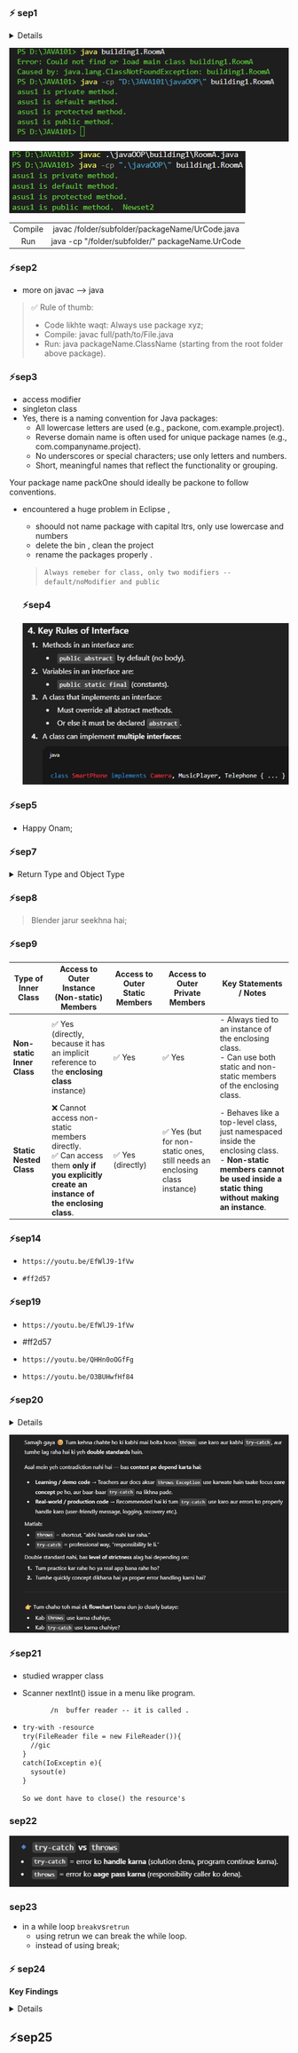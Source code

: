 ### ⚡ sep1

<details>

Reference type (left side)  
`Shape xx = ... ;`  
→ yahan Shape sirf ek reference type hai. Matlab compiler dekhega ki tum iss variable se Shape class/Interface ke andar declare kiye gaye methods hi call kar sakte ho.  

Object type (right side)   

new Circle(cx101, 5);  
 
- yahan constructor call ho raha hai Circle ka. Iska Shape se direct lena-dena nahi hota, kyunki constructor subclass mein hi defined hota hai.   

Tumhari line ko tod ke samjhte hain:   
`Shape xx = new Circle(cx101, 5);`  

Step 1: new Circle(cx101, 5)  
- Ye call karega Circle class ka constructor (agar tumne banaya hai).  
Example:  
```java

class Circle extends Shape {
    String name;
    int radius;

    Circle(String name, int radius) {
        this.name = name;
        this.radius = radius;
    }
}

```

Matlab compiler pehle check karega ki Circle class me aisa constructor exist karta hai ya nahi.  

Step 2: Shape xx = (that Circle object)  
- Ab wo Circle ka object ban gaya hai, lekin tum uska reference ek Shape type variable me store kar rahe ho.
Ye upcasting hai → subclass object ko superclass reference me daalna. Ye hamesha legal hai (agar inheritance relation hai).

Tumhara doubt:  

👉 "Shape class mei tou Circle constructor hoga nahi jo ye line handle kr sake??"  

Bilkul sahi pakda! ✅  

- Shape me Circle ka constructor hona zaroori nahi hai.  

- Circle ka constructor sirf Circle ke andar hi hota hai, wahi call hota hai.

Shape xx ka matlab sirf ye hai ki:  

- Tum xx se sirf wo methods call kar sakte ho jo Shape me declare hain.  

- Tum Circle-specific methods (jo Shape me nahi hain) directly xx se call nahi kar paoge.

Example full code:
```java
class Shape {
    void draw() {
        System.out.println("Drawing shape...");
    }
}

class Circle extends Shape {
    String name;
    int radius;

    Circle(String name, int radius) {
        this.name = name;
        this.radius = radius;
    }

    void draw() {
        System.out.println("Drawing circle " + name + " with radius " + radius);
    }

    void circleOnlyMethod() {
        System.out.println("This is only in Circle");
    }
}

public class Demo {
    public static void main(String[] args) {
        Shape s = new Circle("cx101", 5);

        s.draw();              // ✅ Allowed (declared in Shape, overridden in Circle)
        // s.circleOnlyMethod(); // ❌ Not allowed (Shape doesn't know this method)
    }
}


Output:

Drawing circle cx101 with radius 5

```

👉 So short answer:  

>new Circle(cx101, 5) → Circle ka constructor chal raha hai.  

>hape xx → reference type restrict karta hai ki tum Shape ke declared methods hi call kar pao.

>Constructor hamesha subclass me hi hota hai, superclass me nahi.
</details>

![alt text](image.png)

![alt text](image-1.png)

|||
|:---:|:---:|
|Compile|javac /folder/subfolder/packageName/UrCode.java|
|Run|java -cp  "/folder/subfolder/" packageName.UrCode|

### ⚡sep2

- more on javac --> java
>✅ Rule of thumb:    
>- Code likhte waqt: Always use package xyz;
>- Compile: javac full/path/to/File.java
>- Run: java packageName.ClassName (starting from the root folder above package).

### ⚡sep3

- access modifier 
- singleton class
- Yes, there is a naming convention for Java packages:  
    - All lowercase letters are used (e.g., packone, com.example.project).
    - Reverse domain name is often used for unique package names (e.g., com.companyname.project).
    - No underscores or special characters; use only letters and numbers.
    - Short, meaningful names that reflect the functionality or grouping.  

Your package name packOne should ideally be packone to follow conventions.

- encountered a huge problem in Eclipse ,
  - shoould not name package with capital ltrs, only use lowercase and numbers
  - delete the bin , clean the project 
  - rename the packages properly .

  >`Always remeber for class, only two modifiers -- default/noModifier and public`


  ### ⚡sep4

  ![alt text](image-2.png)  
 




### ⚡sep5

- Happy Onam;

### ⚡sep7
<details>
<summary>Return Type and Object Type</summary>

Yes, you are correct!

In Java, the statement:

````java
ReturnType instance = new ObjectType();
````

means that `ObjectType` must be the same as `ReturnType` or a subclass (or implementation, if `ReturnType` is an interface) of `ReturnType`.  
- If `ObjectType` is **not** a subclass or does **not** implement `ReturnType`, you will get a compile-time error:  
`incompatible types: ObjectType cannot be converted to ReturnType`

This is the basis of **polymorphism** in Java.  
- The reference type (`ReturnType`) decides what methods/fields are accessible.
- The actual object type (`ObjectType`) decides which overridden methods run at runtime.

**Example:**

````java
Animal a = new Dog(); // Dog extends Animal -- OK
Animal a = new String(); // ❌ Error: String is not a subclass of Animal
````

So yes, your understanding is correct!
</details>


### ⚡sep8

>Blender jarur seekhna hai;

### ⚡sep9

| **Type of Inner Class**    | **Access to Outer Instance (Non-static) Members**                                                                                       | **Access to Outer Static Members** | **Access to Outer Private Members**                                      | **Key Statements / Notes**                                                                                                                                                 |
| -------------------------- | --------------------------------------------------------------------------------------------------------------------------------------- | ---------------------------------- | ------------------------------------------------------------------------ | -------------------------------------------------------------------------------------------------------------------------------------------------------------------------- |
| **Non-static Inner Class** | ✅ Yes (directly, because it has an implicit reference to the **enclosing class** instance)                                              | ✅ Yes                              | ✅ Yes                                                                    | - Always tied to an instance of the enclosing class.<br>- Can use both static and non-static members of the enclosing class.                                               |
| **Static Nested Class**    | ❌ Cannot access non-static members directly.<br>✅ Can access them **only if you explicitly create an instance of the enclosing class**. | ✅ Yes (directly)                   | ✅ Yes (but for non-static ones, still needs an enclosing class instance) | - Behaves like a top-level class, just namespaced inside the enclosing class.<br>- **Non-static members cannot be used inside a static thing without making an instance**. |


### ⚡sep14

- `https://youtu.be/EfWlJ9-1fVw`

- `#ff2d57`

### ⚡sep19

- `https://youtu.be/EfWlJ9-1fVw`

- #ff2d57

- `https://youtu.be/QHHn0oOGfFg`

- `https://youtu.be/O3BUHwfHf84`

### ⚡sep20

<details>

Skip to content
Chat history

You said:
package errorhandling;

import java.util.Arrays;

public class ErrorStack {

	public static void main(String[] args) {
		
//		level3();
		
		try {
			level1();
		}
		catch(Exception e) {
			System.out.println(e.toString());
		}	
		

	}
	
	
	static void level1() {
		level2();
	}
	static void level2() {
		level3();
	}
	
	static void level3() {
		int[] array = new int[5];
		array[4] = 55;
//		System.out.println(array[4]+" "+array[0]+" "+array[2]);
		System.out.println(Arrays.toString(array));
		System.out.println(array[5]);
	}

}

ye example kyu sekkhaty hian 

samjh aa raha ki level1 ka code ultimatley level3 ko run karyga 


what thy wan tot teach in this example ??
ChatGPT said:
Good question 👍

Tum bilkul sahi samajh rahe ho ki level1() → level2() → level3() call hoti hai, aur ultimately level3() mein jo error hoga, woh propagate hoke main() ke try-catch block mein handle hoga.

Yeh example tumhe basically Exception Propagation aur Stack Trace ka flow sikhata hai.

Breakdown:
Method chaining (nested calls)

main() → level1() → level2() → level3()
Yeh intentionally aise banaya gaya hai taake dikhaya ja sake ki agar koi error neeche waale method mein aata hai (yani level3()), toh woh directly sirf wahin handle nahi hota, balki call chain ke through propagate hota hai jab tak koi try-catch use na kare.

Error generation

array[5] access karte waqt ArrayIndexOutOfBoundsException aayega, kyunki array size 5 hai (last index 4 hota hai).
Matlab deliberately error daala gaya hai taake exception throw ho.

Error handling

main() mein try-catch hai, isiliye exception wahan catch hoga aur System.out.println(e.toString()); print karega.
Agar try-catch hata dete, toh program crash ho jata aur pura stack trace dikhta.

What the teacher wants to show

Exception kaise throw hote hain ek method se dusre method tak.

Exception ko kahaan handle karna chahiye (jis level pe tum decide karo).

Agar exception handle na karo, toh stack trace kaisa dikhta hai (line numbers ke saath).

Samjhne wali baat:
Tumne dekha: error level3() mein hai, lekin handle main() mein kiya gaya.

Matlab, tum apne program mein decide kar sakte ho ki exception ko turant handle karna hai ya upper-level method tak propagate hone dena hai.

👉 So short me:
Yeh example tumhe Exception Propagation aur Stack Trace samjhata hai — error neeche waali method se aata hai aur chain ke through upar tak jata hai jab tak usko pakda (catch) na jaaye.

Chaho toh main tumhare liye ek stack-trace ka output bhi explain kardu line by line, taake aur clear ho jaye?

You said:
what if agr mei tyr catch keval level3 mei rakh deta  ?
ChatGPT said:
Acha sawaal 👌

Agar tum try-catch sirf level3() mein daal do, toh exception wahin catch ho jaayega aur upar propagate nahi hoga.

Example:
static void level3() {
    try {
        int[] array = new int[5];
        array[4] = 55;
        System.out.println(Arrays.toString(array));
        System.out.println(array[5]);  // yaha error aayega
    }
    catch (Exception e) {
        System.out.println("Caught in level3: " + e.toString());
    }
}
Ab flow kya hoga:
level3() mein jab array[5] access karoge → ArrayIndexOutOfBoundsException throw hoga.

Kyunki try-catch level3 ke andar hi hai, woh turant catch ho jaayega.

Exception upar (level2, level1, main) tak propagate nahi hoga.

Output kuch aisa hoga:

[0, 0, 0, 0, 55]
Caught in level3: java.lang.ArrayIndexOutOfBoundsException: Index 5 out of bounds for length 5
Difference (main vs level3 me catch karna)
Catch in main() → Tumko dikhata hai propagation aur stack trace. Useful when tum central location pe exceptions handle karna chahte ho.

Catch in level3() → Exception wahin handle ho jaata hai, upar methods ko pata bhi nahi chalta. Useful jab tumhe local fix / custom handling karni ho.

👉 So basically:

Agar tum level3 mein catch karte ho, toh woh error wahi consume ho jaata hai.

Agar tum catch sirf main() mein karte ho, toh tumko full propagation ka behaviour samajhne ko milta hai.

Kya tum chahte ho main ek diagram banake stack propagation vs local handling dono scenarios side-by-side samjhaun?

You said:
aacah what if i apply throws Exception in the main method itself will it catcha nay error??
ChatGPT said:
Bahut badiya 👏 — yeh ek subtle point hai jo confuse karta hai.

👉 throws Exception aur try-catch alag cheezein hain.

1. Agar main me throws Exception likho:
public static void main(String[] args) throws Exception {
    level1();
}
Ab tumne bola: "main bhi exception ko handle nahi karega, balki woh bhi exception ko aage throw karega."

Lekin program ke upar aur koi method nahi hota (kyunki JVM main() se start karti hai).

Matlab agar exception aata hai, woh JVM tak propagate ho jaata hai.

Result: Program crash ho jaayega, aur JVM ek stack trace print karegi.

2. Agar main me try-catch likho:
public static void main(String[] args) {
    try {
        level1();
    } catch (Exception e) {
        System.out.println("Caught in main: " + e);
    }
}
Yaha exception catch ho jaata hai.

Program gracefully error handle karta hai.

3. Conclusion:
throws Exception = "mai handle nahi karunga, aage bhej do."

try-catch = "mai khud handle karunga."

main() ke case me, agar sirf throws likh diya, toh koi aur method upar nahi hota, isiliye error JVM ko propagate hota hai aur woh stack trace dikha kar program band kar deta hai.

⚡ Simple rule yaad rakho:

throws sirf bola jaata hai → "responsibility mujhe nahi leni."

try-catch bola jaata hai → "responsibility yahi par le li gayi."

Chaho toh main tumhe ek side-by-side output dikhaun:

ek case me throws Exception in main,

aur ek case me try-catch in main?

You said:
lekin file not found valy case mei tou lekhty hain ?
ChatGPT said:
Haan 👌 bilkul sahi observe kiya tumne.

Jab hum File handling (ya I/O operations) karte hain, toh aksar main ke signature me aisa likha hota hai:

public static void main(String[] args) throws IOException {
    FileReader fr = new FileReader("abc.txt");
    int ch = fr.read();
    System.out.println((char) ch);
    fr.close();
}
❓ Kyun likhte hain throws IOException yahaan?
Checked vs Unchecked Exceptions

ArrayIndexOutOfBoundsException (tumhare example ka error) ek unchecked exception hai → JVM enforce nahi karti ke tum usse handle karo.

IOException / FileNotFoundException ek checked exception hai → Compiler tumhe force karta hai ki ya toh:

try-catch use karke handle karo,

ya method signature me throws likhkar bol do “mai handle nahi kar raha, agle ko handle karna hoga.”

Matlab, bina throws IOException ya try-catch ke code compile hi nahi hoga.

In main method

Jab hum practice / short programs likhte hain, toh aksar main() me throws Exception likh dete hain taake baar-baar try-catch na likhna pade.

Iska matlab hota hai: agar exception aaya toh JVM usse catch karegi aur stack trace print karegi.

✅ Ye shortcut hai, lekin production code me best practice hai ke tum khud try-catch karo aur user ko friendly message do.

⚡ Compare karte hain:
Case 1: throws IOException

public static void main(String[] args) throws IOException {
    FileReader fr = new FileReader("abc.txt"); // file missing
}
👉 Agar file nahi mili, program crash hoga aur JVM bolegi:

Exception in thread "main" java.io.FileNotFoundException: abc.txt (The system cannot find the file specified)
Case 2: try-catch

public static void main(String[] args) {
    try {
        FileReader fr = new FileReader("abc.txt");
    } catch (IOException e) {
        System.out.println("File not found! Please check the filename.");
    }
}
👉 Yaha program crash nahi karega, aur tum apna custom message de sakte ho.

📝 Summary:
Checked exception (e.g. IOException) → compiler tumhe force karega ki handle karo ya declare karo.

Unchecked exception (e.g. ArrayIndexOutOfBoundsException) → compiler force nahi karega, tumhari marzi hai.

main() me throws likhne ka matlab hai: “agar exception aaya toh JVM handle kare (stack trace print karke program terminate kar de).”

👉 Ab bolo: tumhe mai ek table bana kar dikhaun Checked vs Unchecked exceptions ka, taake crystal clear ho jaaye?

You said:
public static void main(String[] args) throws Exception{ 
    FileReader fr = new FileReader("abc.txt"); // file missing

if file not found throw new Exception(file not found)  
}

aisaa nahi kr sakta ??
ChatGPT said:
Aha 👌 tumne ek interesting cheez poochi — bilkul kar sakte ho, lekin thoda samajhna zaroori hai.

1. Tumhara code idea:
public static void main(String[] args) throws Exception {
    FileReader fr = new FileReader("abc.txt"); // file missing
    // if file not found throw new Exception("file not found");
}
Yaha tum manually throw new Exception(...) likhna chahte ho.
Par dhyaan do — FileReader constructor khud hi FileNotFoundException throw karta hai (jo ek subclass hai IOException ka, aur ye ek checked exception hai).
Iska matlab: agar file missing hai, woh automatic exception throw karega — tumhe manually throw likhne ki zaroorat nahi.

2. Lekin agar tum chaho to wrap kar sakte ho
Tum catch karke apna custom exception throw kar sakte ho:

import java.io.*;

public class Main {
    public static void main(String[] args) throws Exception {
        try {
            FileReader fr = new FileReader("abc.txt");
        } catch (FileNotFoundException e) {
            throw new Exception("Custom: File not found!");
        }
    }
}
👉 Ab agar file nahi mili, tumhara custom Exception throw hoga, na ki original FileNotFoundException.

3. Best practice
Java developers normally aisa karte hain:

Agar tumhe sirf inform karna hai user ko → try-catch and print message.

Agar tum apna custom error type banana chahte ho → apna CustomFileNotFoundException class banao aur throw karo.

Example:

class CustomFileNotFoundException extends Exception {
    public CustomFileNotFoundException(String msg) {
        super(msg);
    }
}

public class Main {
    public static void main(String[] args) throws CustomFileNotFoundException {
        try {
            FileReader fr = new FileReader("abc.txt");
        } catch (FileNotFoundException e) {
            throw new CustomFileNotFoundException("abc.txt missing, please provide correct file.");
        }
    }
}
🔑 Summary
Tum directly throw new Exception(...) kar sakte ho, lekin wo usually tab hota hai jab tum apna custom error message ya custom exception dena chahte ho.

Agar tum FileReader use kar rahe ho, toh woh khud hi FileNotFoundException throw karega.

Best practice hai checked exception ko ya toh handle karo (try-catch), ya apna custom exception wrap karke throw karo.

👉 Kya tum chahte ho mai ek comparison output dikhaun:

Normal FileNotFoundException

Custom throw new Exception("file not found")

Apna custom exception class?

You said:
summaries all and make a md file 
ChatGPT said:
I’ve created a Markdown file that summarizes everything we discussed.
You can download it here: java_exceptions_summary.md ✅ 



No file chosenNo file chosen
ChatGPT can make mistakes. Check important info. See Cookie Preferences.



</details>

![alt text](image-3.png)

### ⚡sep21
- studied wrapper class
- Scanner nextInt() issue in a menu like program.   
            
             /n  buffer reader -- it is called .

-     try-with -resource
      try(FileReader file = new FileReader()){
        //gic
      }
      catch(IoExceptin e){
        sysout(e)
      }

      So we dont have to close() the resource's


### sep22
![alt text](image-4.png)

### sep23

- in a while loop `break`vs`retrun`
   - using retrun we can break the while loop.
   - instead of using break;

### ⚡ sep24
 **Key Findings**
<details>
### 1. **condition ke ander dual pupose method chala sakte hain** 

      if(f.createNewFile())
      //not only this ,creates a file but also returns boolean true/false
    
### 2. 👉 f.createNewFile() ek method (instruction) hai jo run hota hai aur ek boolean value return karta hai.  

    Phir us boolean return value ko aap if condition ke andar use karte ho.

### 3. Method jo boolean return kare  
   Hum ek method banate hain jo check kare ki number even hai ya nahi:

    ```java
    public class CheckDemo {

        // method that returns true/false
        static boolean isEven(int x) {
            return x % 2 == 0;   // agar even hai -> true, warna false
        }

        public static void main(String[] args) {
            int number = 7;

            if (isEven(number)) {   // yaha method call ho raha hai
                System.out.println(number + " is Even");
            } else {
                System.out.println(number + " is Odd");
            }
        }
    }
    ```
    ek method call sirf true/false return karne ke alawa koi extra kaam (**side-effect**) bhi kar sakta hai.
    Haan, bilkul kar sakta hai ✅

### 4. createNewFile() method Java ke File class (java.io.File) ke andar likha hai.

Lekin ye method khud andar se operating system ko system call bhejta hai (native code), isliye iska pura implementation tumhe pure Java me nahi milega.
```java
Simplified version (jaisa roughly hota hai):
public boolean createNewFile() throws IOException {
    // check karo file already exist karti hai ya nahi
    if (this.exists()) {
        return false; // agar hai, to nayi file nahi banani
    }
    // agar nahi hai, to native method se OS ko bolo file banao
    return createFileExclusively(path);
}
```
⚠️ Yahaan createFileExclusively(path) ek native method hai (C/C++ me likha hota hai), jo actually OS ke level par file banata hai.
Java sirf ek wrapper deta hai.

### 5. 👉 try-with-resources tab use hota hai jab tumhe koi resource (jaise FileReader, FileWriter, Scanner, Connection, etc.) open/close karna ho.   

- File f = new File("...") khud ek resource nahi hai — ye bas ek path ko represent karne wala object hai, jisme close karne jaisa kuch nahi hota.
 
</details>


## ⚡sep25